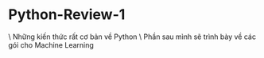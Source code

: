 # Python-Review-1
\\ Những kiến thức rất cơ bản về Python
\\ Phần sau mình sẽ trình bày về các gói cho Machine Learning
